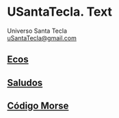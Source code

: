 # USantaTecla. Text
Universo Santa Tecla  
[uSantaTecla@gmail.com](mailto:uSantaTecla@gmail.com) 

## [Ecos](./docs/ecos.md)
## [Saludos](./docs/saludos.md)
## [Código Morse](./docs/codigoMorse.md)
